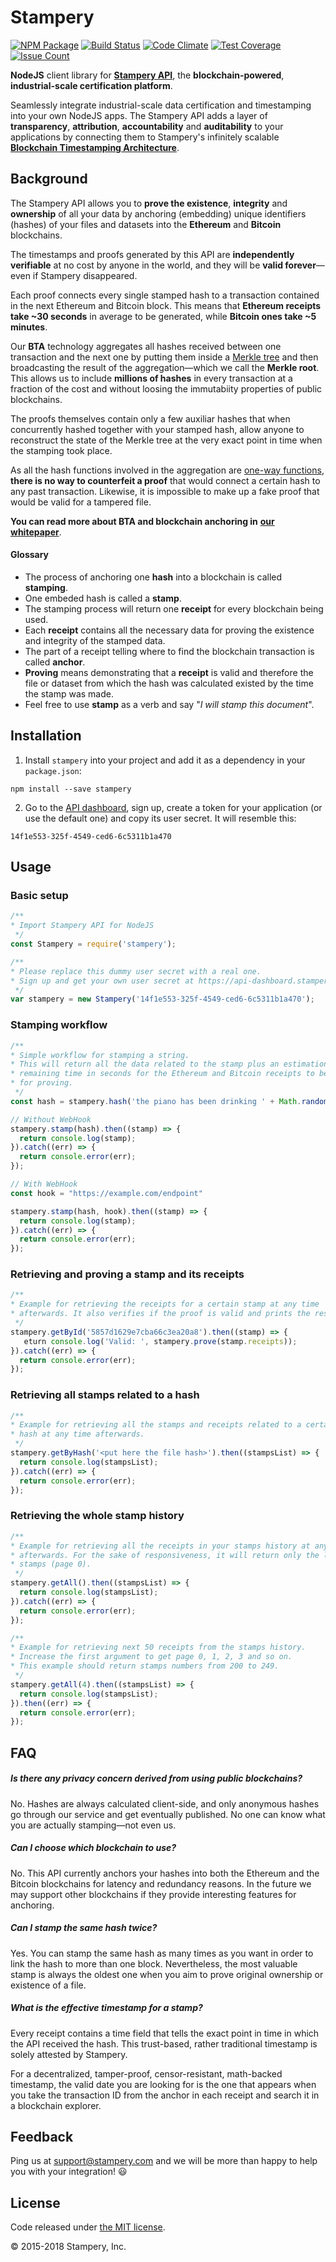 # Stampery

[![NPM Package](https://img.shields.io/npm/v/stampery.svg?style=flat-square)](https://www.npmjs.org/package/stampery)
[![Build Status](https://travis-ci.org/stampery/node.svg?branch=master)](https://travis-ci.org/stampery/node)
[![Code Climate](https://codeclimate.com/github/stampery/node/badges/gpa.svg)](https://codeclimate.com/github/stampery/node)
[![Test Coverage](https://codeclimate.com/github/stampery/node/badges/coverage.svg)](https://codeclimate.com/github/stampery/node/coverage)
[![Issue Count](https://codeclimate.com/github/stampery/node/badges/issue_count.svg)](https://codeclimate.com/github/stampery/node)

__NodeJS__ client library for [__Stampery API__](https://stampery.com/api), the __blockchain-powered__, __industrial-scale certification platform__.

Seamlessly integrate industrial-scale data certification and timestamping into your own NodeJS apps. The Stampery API adds a layer of __transparency__, __attribution__, __accountability__ and __auditability__ to your applications by connecting them to Stampery's infinitely scalable [__Blockchain Timestamping Architecture__](https://stampery.com/tech).

## Background

The Stampery API allows you to __prove the existence__, __integrity__ and __ownership__ of all your data by anchoring (embedding) unique identifiers (hashes) of your files and datasets into the __Ethereum__ and __Bitcoin__ blockchains.

The timestamps and proofs generated by this API are __independently verifiable__ at no cost by anyone in the world, and they will be __valid forever__—even if Stampery disappeared.

Each proof connects every single stamped hash to a transaction contained in the next Ethereum and Bitcoin block. This means that __Ethereum receipts take ~30 seconds__ in average to be generated, while __Bitcoin ones take ~5 minutes__.

Our __BTA__ technology aggregates all hashes received between one transaction and the next one by putting them inside a [Merkle tree](https://en.wikipedia.org/wiki/Merkle_tree) and then broadcasting the result of the aggregation—which we call the __Merkle root__. This allows us to include  __millions of hashes__ in every transaction at a fraction of the cost and without loosing the immutabiity properties of public blockchains.

The proofs themselves contain only a few auxiliar hashes that when concurrently hashed together with your stamped hash, allow anyone to reconstruct the state of the Merkle tree at the very exact point in time when the stamping took place.

As all the hash functions involved in the aggregation are [one-way functions](https://en.wikipedia.org/wiki/One-way_function), __there is no way to counterfeit a proof__ that would connect a certain hash to any past transaction. Likewise, it is impossible to make up a fake proof that would be valid for a tampered file.

__You can read more about BTA and blockchain anchoring  in__ [__our whitepaper__](https://s3.amazonaws.com/stampery-cdn/docs/Stampery-BTA-v5-whitepaper.pdf).

#### Glossary

* The process of anchoring one __hash__ into a blockchain is called __stamping__.
* One embeded hash is called a __stamp__.
* The stamping process will return one __receipt__ for every blockchain being used.
* Each __receipt__ contains all the necessary data for proving the existence and integrity of the stamped data.
* The part of a receipt telling where to find the blockchain transaction is called __anchor__.
* __Proving__ means demonstrating that a __receipt__ is valid and therefore the file or dataset from which the hash was calculated existed by the time the stamp was made.
* Feel free to use __stamp__ as a verb and say "_I will stamp this document_".


## Installation

  1. Install `stampery` into your project and add it as a dependency in your `package.json`:

  ```
  npm install --save stampery
  ```

  2. Go to the [API dashboard](https://api-dashboard.stampery.com), sign up, create a token for your application (or use the default one) and copy its user secret. It will resemble this:

  ```
  14f1e553-325f-4549-ced6-6c5311b1a470
  ```

## Usage
### Basic setup
```javascript
/**
* Import Stampery API for NodeJS
 */
const Stampery = require('stampery');

/**
* Please replace this dummy user secret with a real one.
* Sign up and get your own user secret at https://api-dashboard.stampery.com
 */
var stampery = new Stampery('14f1e553-325f-4549-ced6-6c5311b1a470');
```

### Stamping workflow
```javascript
/**
* Simple workflow for stamping a string.
* This will return all the data related to the stamp plus an estimation of the
* remaining time in seconds for the Ethereum and Bitcoin receipts to be ready
* for proving.
 */
const hash = stampery.hash('the piano has been drinking ' + Math.random());

// Without WebHook
stampery.stamp(hash).then((stamp) => {
  return console.log(stamp);
}).catch((err) => {
  return console.error(err);
});

// With WebHook
const hook = "https://example.com/endpoint"

stampery.stamp(hash, hook).then((stamp) => {
  return console.log(stamp);
}).catch((err) => {
  return console.error(err);
});
```

### Retrieving and proving a stamp and its receipts
```javascript
/**
* Example for retrieving the receipts for a certain stamp at any time
* afterwards. It also verifies if the proof is valid and prints the result.
 */
stampery.getById('5857d1629e7cba66c3ea20a8').then((stamp) => {
   eturn console.log('Valid: ', stampery.prove(stamp.receipts));
}).catch((err) => {
  return console.error(err);
});
```

### Retrieving all stamps related to a hash
```javascript
/**
* Example for retrieving all the stamps and receipts related to a certain file
* hash at any time afterwards.
 */
stampery.getByHash('<put here the file hash>').then((stampsList) => {
  return console.log(stampsList);
}).catch((err) => {
  return console.error(err);
});
```

### Retrieving the whole stamp history
```javascript
/**
* Example for retrieving all the receipts in your stamps history at any time
* afterwards. For the sake of responsiveness, it will return only the last 50
* stamps (page 0).
 */
stampery.getAll().then((stampsList) => {
  return console.log(stampsList);
}).catch((err) => {
  return console.error(err);
});
```
```javascript
/**
* Example for retrieving next 50 receipts from the stamps history.
* Increase the first argument to get page 0, 1, 2, 3 and so on.
* This example should return stamps numbers from 200 to 249.
 */
stampery.getAll(4).then((stampsList) => {
  return console.log(stampsList);
}).then((err) => {
  return console.error(err);
});
```

## FAQ

##### Is there any privacy concern derived from using public blockchains?
No. Hashes are always calculated client-side, and only anonymous hashes go through our service and get eventually published. No one can know what you are actually stamping—not even us.

##### Can I choose which blockchain to use?
No. This API currently anchors your hashes into both the Ethereum and the Bitcoin blockchains for latency and redundancy reasons. In the future we may support other blockchains if they provide interesting features for anchoring.

##### Can I stamp the same hash twice?
Yes. You can stamp the same hash as many times as you want in order to link the hash to  more than one block. Nevertheless, the most valuable stamp is always the oldest one when you aim to prove original ownership or existence of a file.

##### What is the effective timestamp for a stamp?
Every receipt contains a time field that tells the exact point in time in which the API received the hash. This trust-based, rather traditional timestamp is solely attested by Stampery.

For a decentralized, tamper-proof, censor-resistant, math-backed timestamp, the valid date you are looking for is the one that appears when you take the transaction ID from the anchor in each receipt and search it in a blockchain explorer.

## Feedback

Ping us at [support@stampery.com](mailto:support@stampery.com) and we will be more than happy to help you with your integration! 😃

## License

Code released under [the MIT license](https://github.com/stampery/node/blob/master/LICENSE).

© 2015-2018 Stampery, Inc.
